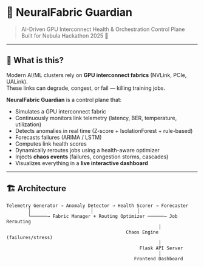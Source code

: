 # 🧠 NeuralFabric Guardian
> AI-Driven GPU Interconnect Health & Orchestration Control Plane  
Built for Nebula Hackathon 2025 🚀

---

## 🌟 What is this?
Modern AI/ML clusters rely on **GPU interconnect fabrics** (NVLink, PCIe, UALink).  
These links can degrade, congest, or fail — killing training jobs.  

**NeuralFabric Guardian** is a control plane that:
- Simulates a GPU interconnect fabric
- Continuously monitors link telemetry (latency, BER, temperature, utilization)
- Detects anomalies in real time (Z-score + IsolationForest + rule-based)
- Forecasts failures (ARIMA / LSTM)
- Computes link health scores
- Dynamically reroutes jobs using a health-aware optimizer
- Injects **chaos events** (failures, congestion storms, cascades)
- Visualizes everything in a **live interactive dashboard**

---

## 🏗️ Architecture

```text
Telemetry Generator → Anomaly Detector → Health Scorer → Forecaster
        │                      │                │
        └──────→ Fabric Manager + Routing Optimizer ──────→ Job Rerouting
                                                        │
                                            Chaos Engine (failures/stress)
                                                        │
                                                 Flask API Server
                                                        │
                                               Frontend Dashboard
